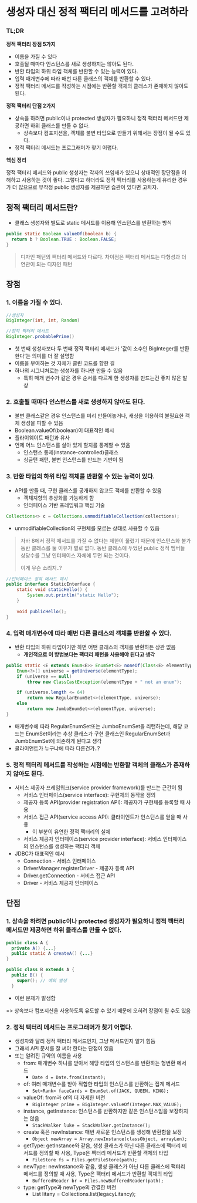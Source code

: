 # 생성자 대신 정적 팩터리 메서드를 고려하라

### TL;DR

**정적 팩터리 장점 5가지**

- 이름을 가질 수 있다
- 호출될 때마다 인스턴스를 새로 생성하지는 않아도 된다.
- 반환 타입의 하위 타입 객체를 반환할 수 있는 능력이 있다.
- 입력 매개변수에 따라 매번 다른 클래스의 객체를 반환할 수 있다.
- 정적 팩터리 메서드를 작성하는 시점에는 반환할 객체의 클래스가 존재하지 않아도 된다.

**정적 팩터리 단점 2가지**

- 상속을 하려면 public이나 protected 생성자가 필요하니 정적 팩터리 메서드만 제공하면 하위 클래스를 만들 수 없다.
  - 상속보다 컴포지션을, 객체를 불변 타입으로 만들기 위해서는 장점이 될 수도 있다.
- 정적 팩터리 메서드는 프로그래머가 찾기 어럽다.

**핵심 정리**

정적 팩터리 메서드와 public 생성자는 각자의 쓰임새가 있으니 상대적인 장단점을 이해하고 사용하는 것이 좋다. 그렇다고 하더라도 정적 팩터리를 사용하는게 유리한 경우가 더 많으므로 무작정 public 생성자를 제공하던 습관이 있다면 고치자.

## 정적 팩터리 메서드란?

- 클래스 생성자와 별도로 static 메서드를 이용해 인스턴스를 반환하는 방식

```java
public static Boolean valueOf(boolean b) {
  return b ? Boolean.TRUE : Boolean.FALSE;
}
```

> 디자인 패턴의 팩터리 메서드와 다르다.
> 차이점은 팩터리 메서드는 다형성과 더 연관이 되는 디자인 패턴

## 장점

### 1. 이름을 가질 수 있다.

```java
//생성자
BigInteger(int, int, Random)

//정적 팩터리 메서드
BigInteger.probablePrime()
```
- 첫 번째 생성자보다 두 번째 정적 팩터리 메서드가 '값이 소수인 BigInteger를 반환한다'는 의미를 더 잘 설명함
- 이름을 부여하는 것 자체가 클린 코드를 향한 길
- 하나의 시그니처로는 생성자를 하나만 만들 수 있음
  - 특히 매개 변수가 같은 경우 순서를 다르게 한 생성자를 만드는건 좋지 않은 발상

### 2. 호출될 때마다 인스턴스를 새로 생성하지 않아도 된다.

- 불변 클래스같은 경우 인스턴스를 미리 만들어놓거나, 캐싱을 이용하여 불필요한 객체 생성을 피할 수 있음
- Boolean.valueOf(boolean)이 대표적인 예시
- 플라이웨이트 패턴과 유사
- 언제 어느 인스턴스를 살아 있게 할지를 통제할 수 있음
  - 인스턴스 통제(instance-controlled)클래스
  - 싱글턴 패턴, 불변 인스턴스를 만드는 기반이 됨

### 3. 반환 타입의 하위 타입 객체를 반환할 수 있는 능력이 있다.

- API를 만들 때, 구현 클래스를 공개하지 않고도 객체를 반환할 수 있음
  - 객체지향의 추상화를 가능하게 함
  - 인터페이스 기반 프레임워크 핵심 기술
 
```java
Collections<> c = Collections.unmodifiableCollection(collections);
```
- unmodifiableCollection의 구현체를 모르는 상태로 사용할 수 있음

> 자바 8에서 정적 메서드를 가질 수 없다는 제한이 풀렸기 때문에 인스턴스화 불가 동반 클래스를 둘 이유가 별로 없다.
> 동반 클래스에 두었던 public 정적 멤버들 상당수를 그냥 인터페이스 자체에 두면 되는 것이다.
>
> 이게 무슨 소리지..?

```java
//인터페이스 정적 메서드 예시
public interface StaticInterface {
    static void staticHello() {
        System.out.println("static Hello");
    }
    
    void publicHello();
}
```

### 4. 입력 매개변수에 따라 매번 다른 클래스의 객체를 반환할 수 있다.

- 반환 타입의 하위 타입이기만 하면 어떤 클래스의 객체를 반환하든 상관 없음
  - **개인적으로 이 방법보다는 팩터리 패턴을 사용해야 된다고 생각**

```java
public static <E extends Enum<E>> EnumSet<E> noneOf(Class<E> elementType) {
    Enum<?>[] universe = getUniverse(elementType);
    if (universe == null)
        throw new ClassCastException(elementType + " not an enum");

    if (universe.length <= 64)
        return new RegularEnumSet<>(elementType, universe);
    else
        return new JumboEnumSet<>(elementType, universe);
}
```
- 매개변수에 따라 RegularEnumSet또는 JumboEnumSet을 리턴하는데, 해당 코드는 EnumSet이라는 추상 클래스가 구현 클래스인 RegularEnumSet과 JumbEnumSet에 의존하게 된다고 생각
- 클라이언트가 누구냐에 따라 다른건가..?

### 5. 정적 팩터리 메서드를 작성하는 시점에는 반환할 객체의 클래스가 존재하지 않아도 된다.

- 서비스 제공자 프레임워크(service provider framework)를 만드는 근간이 됨
  - 서비스 인터페이스(service interface): 구현체의 동작을 정의
  - 제공자 등록 API(provider registration API): 제공자가 구현체를 등록할 때 사용
  - 서비스 접근 API(service access API): 클라이언트가 인스턴스를 얻을 때 사용
    - 이 부분이 유연한 정적 팩터리의 실체
  - 서비스 제공자 인터페이스(service provider interface): 서비스 인터페이스의 인스턴스를 생성하는 팩터리 객체
- JDBC가 대표적인 예시
  - Connection - 서비스 인터페이스
  - DriverManager.registerDriver - 제공자 등록 API
  - Driver.getConnection - 서비스 접근 API
  - Driver - 서비스 제공자 인터페이스

## 단점 

### 1. 상속을 하려면 public이나 protected 생성자가 필요하니 정적 팩터리 메서드만 제공하면 하위 클래스를 만들 수 없다.

```java
public class A {
  private A() {...}
  public static A createA() {...}
}

public class B extends A {
  public B() {
    super(); // 예외 발생
  }
```
- 이런 문제가 발생함

=> 상속보다 컴포지션을 사용하도록 유도할 수 있기 때문에 오히려 장점이 될 수도 있음

### 2. 정적 팩터리 메서드는 프로그래머가 찾기 어렵다.

- 생성자와 달리 정적 팩터리 메서드인지, 그냥 메서드인지 알기 힘듬
- 그래서 API 문서를 잘 써야 한다는 단점이 있음
- 또는 알려진 규약의 이름을 사용
  - from: 매개변수 하나를 받아서 해당 타입의 인스턴스를 반환하는 형변환 메서드
    - `Date d = Date.from(instant);`
  - of: 여러 매개변수를 받아 적합한 타입의 인스턴스를 반환하는 집계 메서드
    - `Set<Rank> faceCards = EnumSet.of(JACK, QUEEN, KING);`
  - valueOf: from과 of의 더 자세한 버전
    - `BigInteger prime = BigInteger.valueOf(Integer.MAX_VALUE);`
  - instance, getInstance: 인스턴스를 반환하지만 같은 인스턴스임을 보장하지는 않음
    - `StackWalker luke = StackWalker.getInstance();`
  - create 혹은 newInstance: 매번 새로운 인스턴스를 생성해 반환함을 보장
    - `Object newArray = Array.newInstance(classObject, arrayLen);`
  - getType: getInstance와 같음, 생성 클래스가 아닌 다른 클래스에 팩터리 메서드를 정의할 때 사용, Type은 팩터리 메서드가 반환할 객체의 타입
    - `FileStore fs = Files.getFileStore(path);`
  - newType: newInstance와 같음, 생성 클래스가 아닌 다른 클래스에 팩터리 메서드를 정의할 때 사용, Type은 팩터리 메서드가 반환할 객체의 타입
    - `BufferedReader br = Files.newBufferedReader(path);`
  - type: getType과 newType의 간결한 버전
    - List<Complaint> litany = Collections.list(legacyLitancy);

